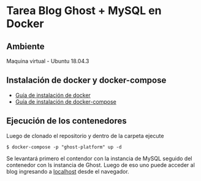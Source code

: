 # Tarea Blog Ghost + MySQL en Docker
## Ambiente
Maquina virtual - Ubuntu 18.04.3
## Instalación de docker y docker-compose
* [Guía de instalación de docker](https://docs.docker.com/install/linux/docker-ce/ubuntu/)
* [Guía de instalación de docker-compose](https://docs.docker.com/compose/install/)
## Ejecución de los contenedores
Luego de clonado el repositorio y dentro de la carpeta ejecute
```
$ docker-compose -p "ghost-platform" up -d
```
Se levantará primero el contendor con la instancia de MySQL seguido del contenedor con ls instancia de Ghost.
Luego de eso uno puede acceder al blog ingresando a [localhost](http://localhost) desde el navegador.

